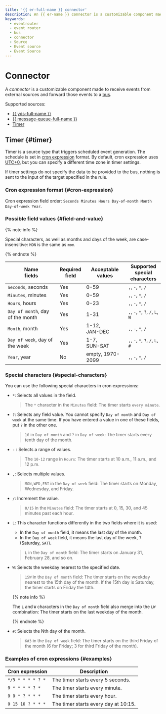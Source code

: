 ```yaml
---
title: '{{ er-full-name }} connector'
description: An {{ er-name }} connector is a customizable component made to receive events from external sources.
keywords:
  - eventrouter
  - event router
  - bus
  - connector
  - Source
  - Event source
  - Event Source
---
```


# Connector

A _connector_ is a customizable component made to receive events from external sources and forward those events to a [bus](bus.md).

Supported sources:

* [{{ yds-full-name }}](../../../data-streams/index.yaml)
* [{{ message-queue-full-name }}](../../../message-queue/index.yaml)
* [Timer](#timer)

## Timer {#timer}

Timer is a source type that triggers scheduled event generation. The schedule is set in [cron expression](#cron-expression) format. By default, cron expression uses [UTC+0](https://en.wikipedia.org/wiki/Coordinated_Universal_Time), but you can specify a different time zone in timer settings.

If timer settings do not specify the data to be provided to the bus, nothing is sent to the input of the target specified in the rule.

### Cron expression format {#cron-expression}

Cron expression field order: `Seconds Minutes Hours Day-of-month Month Day-of-week Year`.

### Possible field values {#field-and-value}

{% note info %}

Special characters, as well as months and days of the week, are case-insensitive: `MON` is the same as `mon`.

{% endnote %}

Name <br>fields | Required <br>field | Acceptable <br>values | Supported <br>special <br>characters
--- | --- | --- | ---
`Seconds`, seconds | Yes | 0-59 | `,`, `-`, `*`, `/`
`Minutes`, minutes | Yes | 0-59 | `,`, `-`, `*`, `/`
`Hours`, hours | Yes| 0-23 | `,`, `-`, `*`, `/`
`Day of month`, day of the month| Yes | 1-31 | `,`, `-`, `*`, `?`, `/`, `L`, `W`
`Month`, month| Yes | 1-12, <br>JAN-DEC | `,`, `-`, `*`, `/`
`Day of week`, day of the week| Yes | 1-7, <br>SUN-SAT | `,`, `-`, `*`, `?`, `/`, `L`, `#`
`Year`, year| No | empty, 1970-2099 | `,`, `-`, `*`, `/`

### Special characters {#special-characters}

You can use the following special characters in cron expressions:

* `*`: Selects all values in the field.

    > The `*` character in the `Minutes` field: The timer starts `every minute`.

* `?`: Selects any field value. You cannot specify `Day of month` and `Day of week` at the same time. If you have entered a value in one of these fields, put `?` in the other one.

    > `10` in `Day of month` and `?` in `Day of week`: The timer starts every tenth day of the month.

* `-` : Selects a range of values.

    > The `10-12` range in `Hours`: The timer starts at 10 a.m., 11 a.m., and 12 p.m.

* `,`: Selects multiple values.

    > `MON,WED,FRI` in the `Day of week` field: The timer starts on Monday, Wednesday, and Friday.

* `/`: Increment the value.

    > `0/15` in the `Minutes` field: The timer starts at 0, 15, 30, and 45 minutes past each hour.

* `L`: This character functions differently in the two fields where it is used:

    * In the `Day of month` field, it means the last day of the month.
    * In the `Day of week` field, it means the last day of the week, `7` (Saturday, `SAT`).

    > `L` in the `Day of month` field: The timer starts on January 31, February 28, and so on.

* `W`: Selects the weekday nearest to the specified date.

    > `15W` in the `Day of month` field: The timer starts on the weekday nearest to the 15th day of the month. If the 15th day is Saturday, the timer starts on Friday the 14th.

    {% note info %}

    The `L` and `W` characters in the `Day of month` field also merge into the `LW` combination: The timer starts on the last weekday of the month.

    {% endnote %}

* `#`: Selects the Nth day of the month.

    > `6#3` in the `Day of week` field: The timer starts on the third Friday of the month (6 for Friday; 3 for third Friday of the month).

### Examples of cron expressions {#examples}

Cron expression | Description
--- | ---
`*/5 * * * * ? *` | The timer starts every 5 seconds.
`0 * * * * ? *` | The timer starts every minute.
`0 0 * ? * * *`| The timer starts every hour.
`0 15 10 ? * * *` | The timer starts every day at 10:15.
